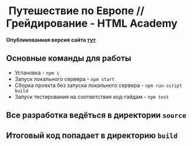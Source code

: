 #  Путешествие по Европе // Грейдирование - HTML Academy

**Опубликованная версия сайта [тут](https://kotovi4.github.io/monyakova_way/)**
## Основные команды для работы
* Установка - `npm i`
* Запуск локального сервера - `npm start`
* Сборка проекта без запуска локального сервера - `npm run-script build`
* Запуск тестирования на соответствия код-гайдам - `npm test`

## Все разработка ведёться в директории `source`
## Итоговый код попадает в директорию `build`
